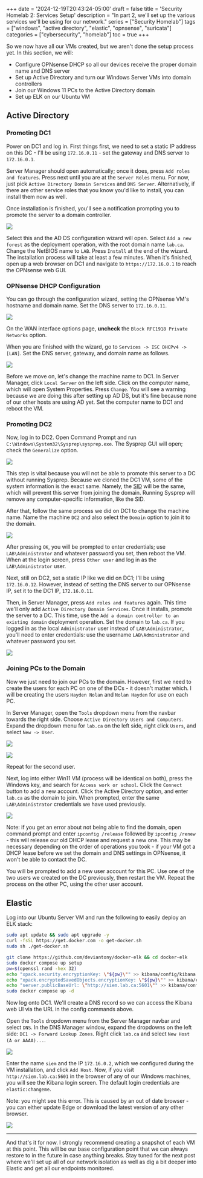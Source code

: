 +++
date = '2024-12-19T20:43:24-05:00'
draft = false
title = 'Security Homelab 2: Services Setup'
description = "In part 2, we'll set up the various services we'll be using for our network."
series = ["Security Homelab"]
tags = ["windows", "active directory", "elastic", "opnsense", "suricata"]
categories = ["cybersecurity", "homelab"]
toc = true
+++

<!--more-->

So we now have all our VMs created, but we aren't done the setup process yet. In this section, we will:

- Configure OPNsense DHCP so all our devices receive the proper domain name and DNS server
- Set up Active Directory and turn our Windows Server VMs into domain controllers
- Join our Windows 11 PCs to the Active Directory domain
- Set up ELK on our Ubuntu VM

## Active Directory

### Promoting DC1

Power on DC1 and log in. First things first, we need to set a static IP address on this DC - I'll be using `172.16.0.11` - set the gateway and DNS server to `172.16.0.1`. 

Server Manager should open automatically; once it does, press `Add roles and features`. Press next until you are at the `Server Roles` menu. For now, just pick `Active Directory Domain Services` and `DNS Server`. Alternatively, if there are other service roles that you know you'd like to install, you can install them now as well.

Once installation is finished, you'll see a notification prompting you to promote the server to a domain controller. 

![](SecLab_promote.png)

Select this and the AD DS configuration wizard will open. Select `Add a new forest` as the deployment operation, with the root domain name `lab.ca`. Change the NetBIOS name to `LAB`. Press `Install` at the end of the wizard. The installation process will take at least a few minutes. When it's finished, open up a web browser on DC1 and navigate to `https://172.16.0.1` to reach the OPNsense web GUI. 
### OPNsense DHCP Configuration

You can go through the configuration wizard, setting the OPNsense VM's hostname and domain name. Set the DNS server to `172.16.0.11`. 

![](SecLab_opn1.png)

On the WAN interface options page, **uncheck** the `Block RFC1918 Private Networks` option. 

When you are finished with the wizard, go to `Services -> ISC DHCPv4 -> [LAN]`. Set the DNS server, gateway, and domain name as follows.

![](SecLab_dhcp.png)

Before we move on, let's change the machine name to DC1. In Server Manager, click `Local Server` on the left side. Click on the computer name, which will open System Properties. Press `Change`. You will see a warning because we are doing this after setting up AD DS, but it's fine because none of our other hosts are using AD yet. Set the computer name to DC1 and reboot the VM.

### Promoting DC2

Now, log in to DC2. Open Command Prompt and run `C:\Windows\System32\Sysprep\sysprep.exe`. The Sysprep GUI will open; check the `Generalize` option.

![](SecLab_sysprep.png)

This step is vital because you will not be able to promote this server to a DC without running Sysprep. Because we cloned the DC1 VM, some of the system information is the exact same. Namely, the [SID](https://learn.microsoft.com/en-us/windows-server/identity/ad-ds/manage/understand-security-identifiers) will be the same, which will prevent this server from joining the domain. Running Sysprep will remove any computer-specific information, like the SID. 

After that, follow the same process we did on DC1 to change the machine name. Name the machine `DC2` and also select the `Domain` option to join it to the domain.

![](SecLab_domjoin.png)

After pressing `OK`, you will be prompted to enter credentials; use `LAB\Administrator` and whatever password you set, then reboot the VM. When at the login screen, press `Other user` and log in as the `LAB\Administrator` user.

Next, still on DC2, set a static IP like we did on DC1; I'll be using `172.16.0.12`. However, instead of setting the DNS server to our OPNsense IP, set it to the DC1 IP, `172.16.0.11`.

Then, in Server Manager, press `Add roles and features` again. This time we'll only add `Active Directory Domain Services`. Once it installs, promote the server to a DC. This time, use the `Add a domain controller to an existing domain` deployment operation. Set the domain to `lab.ca`. If you logged in as the local `Administrator` user instead of `LAB\Administrator`, you'll need to enter credentials: use the username `LAB\Administrator` and whatever password you set.

![](SecLab_creds.png)

### Joining PCs to the Domain

Now we just need to join our PCs to the domain. However, first we need to create the users for each PC on one of the DCs - it doesn't matter which. I will be creating the users `Hayden Nolan` and `Nolan Hayden` for use on each PC.

In Server Manager, open the `Tools` dropdown menu from the navbar towards the right side. Choose `Active Directory Users and Computers`. Expand the dropdown menu for `lab.ca` on the left side, right click `Users`, and select `New -> User`.

![](SecLab_useradd.png)

![](SecLab_useradd2.png)

Repeat for the second user.

Next, log into either Win11 VM (process will be identical on both), press the Windows key, and search for `Access work or school`. Click the `Connect` button to add a new account. Click the Active Directory option, and enter `lab.ca` as the domain to join. When prompted, enter the same `LAB\Administrator` credentials we have used previously.

![](SecLab_domjoin2.png)

Note: if you get an error about not being able to find the domain, open command prompt and enter `ipconfig /release` followed by `ipconfig /renew` - this will release our old DHCP lease and request a new one. This may be necessary depending on the order of operations you took - if your VM got a DHCP lease before we set the domain and DNS settings in OPNsense, it won't be able to contact the DC.

You will be prompted to add a new user account for this PC. Use one of the two users we created on the DC previously, then restart the VM. Repeat the process on the other PC, using the other user account.

## Elastic

Log into our Ubuntu Server VM and run the following to easily deploy an ELK stack:
```bash
sudo apt update && sudo apt upgrade -y
curl -fsSL https://get.docker.com -o get-docker.sh
sudo sh ./get-docker.sh

git clone https://github.com/deviantony/docker-elk && cd docker-elk
sudo docker compose up setup
pw=$(openssl rand -hex 32)
echo "xpack.security.encryptionKey: \"${pw}\"" >> kibana/config/kibana.yml
echo "xpack.encryptedSavedObjects.encryptionKey: \"${pw}\"" >> kibana/config/kibana.yml
echo "server.publicBaseUrl: \"http://siem.lab.ca:5601\"" >> kibana/config/kibana.yml
sudo docker compose up -d
```

Now log onto DC1. We'll create a DNS record so we can access the Kibana web UI via the URL in the config commands above. 

Open the `Tools` dropdown menu from the Server Manager navbar and select `DNS`. In the DNS Manager window, expand the dropdowns on the left side: `DC1 -> Forward Lookup Zones`. Right click `lab.ca` and select `New Host (A or AAAA)...`.

![](SecLab_dns.png)

Enter the name `siem` and the IP `172.16.0.2`, which we configured during the VM installation, and click `Add Host`. Now, if you visit `http://siem.lab.ca:5601` in the browser of any of our Windows machines, you will see the Kibana login screen. The default login credentials are `elastic:changeme`.

Note: you might see this error. This is caused by an out of date browser - you can either update Edge or download the latest version of any other browser.

![](SecLab_kibanaerror.png)

---

And that's it for now. I strongly recommend creating a snapshot of each VM at this point. This will be our base configuration point that we can always restore to in the future in case anything breaks. Stay tuned for the next post where we'll set up all of our network isolation as well as dig a bit deeper into Elastic and get all our endpoints monitored. 
